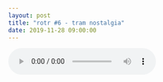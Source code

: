 ```yaml
---
layout: post
title: "rotr #6 - tram nostalgia"
date: 2019-11-28 09:00:00
---
```


<cut/>

<audio src="eps/rotr-6.opus" controls></audio>

